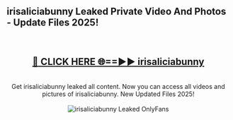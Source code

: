 <h2>irisaliciabunny Leaked Private Video And Photos - Update Files 2025!</h2>
<br>
<div align="center">
<h2><a href="https://top-ai-tools.click/QrbHav" rel="nofollow">🔴 CLICK HERE 🌐==►► irisaliciabunny</a></h2>
<br>
Get irisaliciabunny leaked all content. Now you can access all videos and pictures of irisaliciabunny. New Updated Files 2025!
<br>
<br>
<a href="https://top-ai-tools.click/QrbHav" rel="nofollow" data-target="animated-image.originalLink"><img src="https://i.ibb.co.com/WyWwxjT/player-gif2.gif" alt="irisaliciabunny Leaked  OnlyFans" style="max-width: 100%; display: inline-block;" data-target="animated-image.originalImage"></a>
</div>
<br>